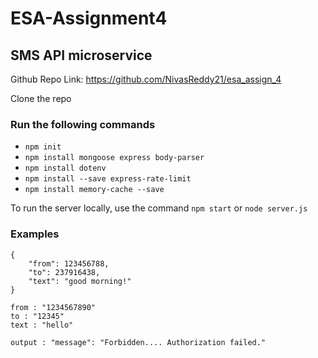 # ESA-Assignment4

## SMS API microservice

Github Repo Link: <https://github.com/NivasReddy21/esa_assign_4>

Clone the repo

### Run the following commands

- `npm init`
- `npm install mongoose express body-parser`
- `npm install dotenv`
- `npm install --save express-rate-limit`
- `npm install memory-cache --save`

To run the server locally, use the command `npm start` or `node server.js`

### Examples

```
{
    "from": 123456788,
    "to": 237916438,
    "text": "good morning!"
}
```

```
from : "1234567890"
to : "12345"
text : "hello"

output : "message": "Forbidden.... Authorization failed."
```
